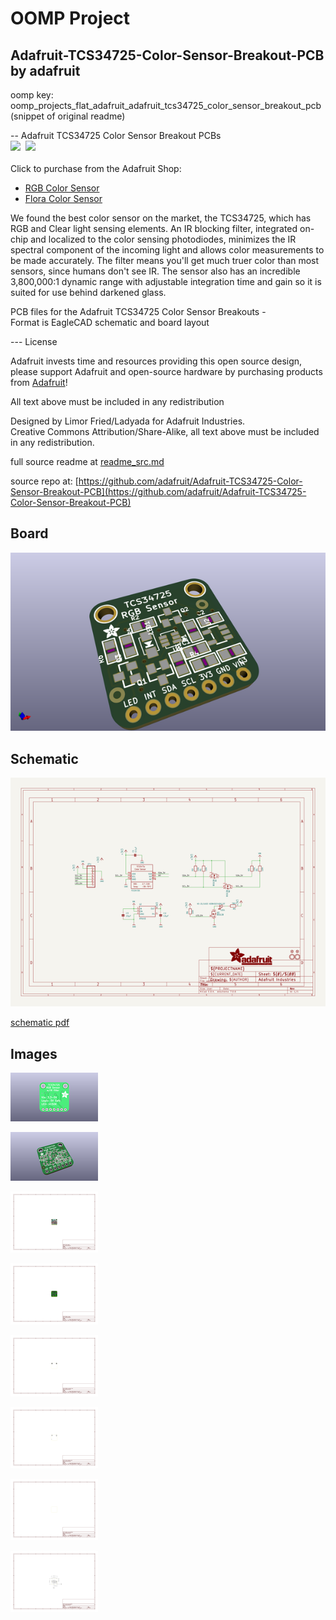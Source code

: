 # OOMP Project  
## Adafruit-TCS34725-Color-Sensor-Breakout-PCB  by adafruit  
  
oomp key: oomp_projects_flat_adafruit_adafruit_tcs34725_color_sensor_breakout_pcb  
(snippet of original readme)  
  
-- Adafruit TCS34725 Color Sensor Breakout PCBs  
<a href="http://www.adafruit.com/products/1334"><img src="assets/1334.jpg?raw=true" width="400px"></a>&nbsp; <a href="http://www.adafruit.com/products/1356"><img src="assets/1356.jpg?raw=true" width="400px"></a><br />  
Click to purchase from the Adafruit Shop:  
- [RGB Color Sensor](https://www.adafruit.com/product/1334)  
- [Flora Color Sensor](https://www.adafruit.com/product/1356)  
  
We found the best color sensor on the market, the TCS34725, which has RGB and Clear light sensing elements. An IR blocking filter, integrated on-chip and localized to the color sensing photodiodes, minimizes the IR spectral component of the incoming light and allows color measurements to be made accurately. The filter means you'll get much truer color than most sensors, since humans don't see IR. The sensor also has an incredible 3,800,000:1 dynamic range with adjustable integration time and gain so it is suited for use behind darkened glass.  
  
PCB files for the Adafruit TCS34725 Color Sensor Breakouts -   
Format is EagleCAD schematic and board layout  
  
--- License  
  
Adafruit invests time and resources providing this open source design, please support Adafruit and open-source hardware by purchasing products from [Adafruit](https://www.adafruit.com)!  
  
All text above must be included in any redistribution  
  
Designed by Limor Fried/Ladyada for Adafruit Industries.  
Creative Commons Attribution/Share-Alike, all text above must be included in any redistribution.   
  
  full source readme at [readme_src.md](readme_src.md)  
  
source repo at: [https://github.com/adafruit/Adafruit-TCS34725-Color-Sensor-Breakout-PCB](https://github.com/adafruit/Adafruit-TCS34725-Color-Sensor-Breakout-PCB)  
## Board  
  
[![working_3d.png](working_3d_600.png)](working_3d.png)  
## Schematic  
  
[![working_schematic.png](working_schematic_600.png)](working_schematic.png)  
  
[schematic pdf](working_schematic.pdf)  
## Images  
  
[![working_3D_bottom.png](working_3D_bottom_140.png)](working_3D_bottom.png)  
  
[![working_3D_top.png](working_3D_top_140.png)](working_3D_top.png)  
  
[![working_assembly_page_01.png](working_assembly_page_01_140.png)](working_assembly_page_01.png)  
  
[![working_assembly_page_02.png](working_assembly_page_02_140.png)](working_assembly_page_02.png)  
  
[![working_assembly_page_03.png](working_assembly_page_03_140.png)](working_assembly_page_03.png)  
  
[![working_assembly_page_04.png](working_assembly_page_04_140.png)](working_assembly_page_04.png)  
  
[![working_assembly_page_05.png](working_assembly_page_05_140.png)](working_assembly_page_05.png)  
  
[![working_assembly_page_06.png](working_assembly_page_06_140.png)](working_assembly_page_06.png)  
